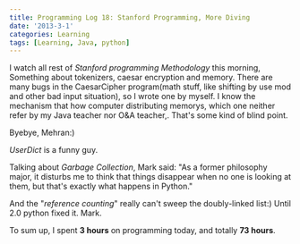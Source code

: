 ```yaml
---
title: Programming Log 18: Stanford Programming, More Diving
date: '2013-3-1'
categories: Learning
tags: [Learning, Java, python]
---
```


I watch all rest of *Stanford programming Methodology* this morning, Something about tokenizers, caesar encryption and memory. There are many bugs in the CaesarCipher program(math stuff, like shifting by use mod and other bad input situation), so I wrote one by myself. I know the mechanism that how computer distributing memorys, which one neither refer by my Java teacher nor O&A teacher,. That's some kind of blind point.


Byebye, Mehran:)


*UserDict* is a funny guy.

Talking about *Garbage Collection*, Mark said: "As a former philosophy major, it disturbs me to think that things disappear when no one is looking at them, but that's exactly what happens in Python."

And the "*reference counting*" really can't sweep the doubly-linked list:) Until 2.0 python fixed it. Mark.

To sum up, I spent **3 hours** on programming today, and totally **73 hours**.